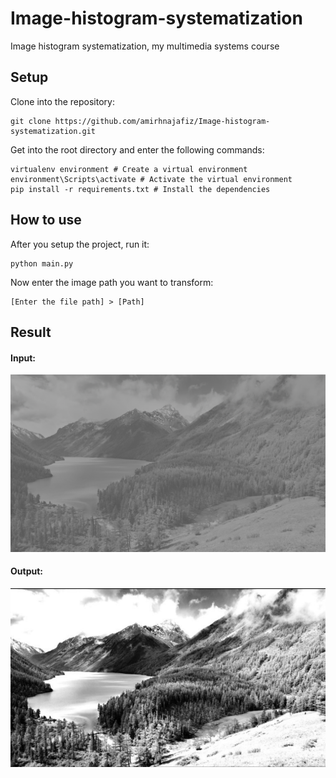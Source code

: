 # Image-histogram-systematization

Image histogram systematization, my multimedia systems course

## Setup
Clone into the repository:
```shell
git clone https://github.com/amirhnajafiz/Image-histogram-systematization.git
```

Get into the root directory and enter the following commands:
```shell
virtualenv environment # Create a virtual environment
environment\Scripts\activate # Activate the virtual environment
pip install -r requirements.txt # Install the dependencies
```

## How to use
After you setup the project, run it:
```shell
python main.py
```

Now enter the image path you want to transform:
```shell
[Enter the file path] > [Path]
```

## Result

#### Input:
<img src="./assets/image.png" />

#### Output:
<img src="./result/output.png" />
